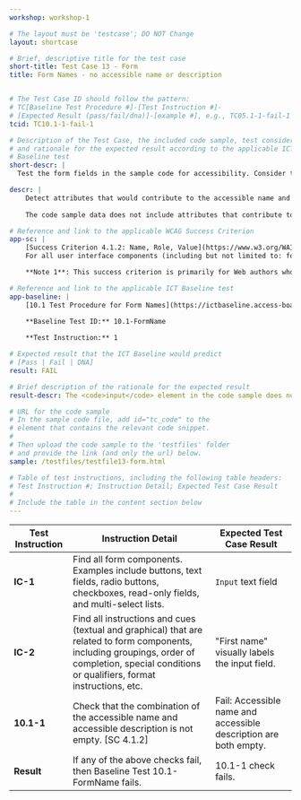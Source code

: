```yaml
---
workshop: workshop-1

# The layout must be 'testcase'; DO NOT Change
layout: shortcase

# Brief, descriptive title for the test case
short-title: Test Case 13 - Form
title: Form Names - no accessible name or description


# The Test Case ID should follow the pattern: 
# TC[Baseline Test Procedure #]-[Test Instruction #]-
# [Expected Result (pass/fail/dna)]-[example #], e.g., TC05.1-1-fail-1
tcid: TC10.1-1-fail-1

# Description of the Test Case, the included code sample, test considerations,
# and rationale for the expected result according to the applicable ICT
# Baseline test
short-descr: |
  Test the form fields in the sample code for accessibility. Consider the principles of Perceiveable, Operable, Understandable, and Robust as they relate to forms. In particular consider the applicable Success Criterion from the Web Content Accessibility Guidelines noted below.

descr: | 
    Detect attributes that would contribute to the accessible name and accessible description computation and calculate the text alternative for the input element. 
    
    The code sample data does not include attributes that contribute to accessible name or accessible description output. A successful test should identify a FAIL against Baseline Test 10.1 FormName.

# Reference and link to the applicable WCAG Success Criterion
app-sc: |
    [Success Criterion 4.1.2: Name, Role, Value](https://www.w3.org/WAI/WCAG22/Understanding/name-role-value.html) - 
    For all user interface components (including but not limited to: form elements, links and components generated by scripts), the name and role can be programmatically determined; states, properties, and values that can be set by the user can be programmatically set; and notification of changes to these items is available to user agents, including assistive technologies.

    **Note 1**: This success criterion is primarily for Web authors who develop or script their own user interface components. For example, standard HTML controls already meet this success criterion when used according to specification.

# Reference and link to the applicable ICT Baseline test
app-baseline: | 
    [10.1 Test Procedure for Form Names](https://ictbaseline.access-board.gov/10Forms/#101-test-procedure-for-form-names)

    **Baseline Test ID:** 10.1-FormName
    
    **Test Instruction:** 1

# Expected result that the ICT Baseline would predict
# [Pass | Fail | DNA]
result: FAIL

# Brief description of the rationale for the expected result
result-descr: The <code>input</code> element in the code sample does not have any attributes that would contribute to an accessible name or description.

# URL for the code sample
# In the sample code file, add id="tc_code" to the 
# element that contains the relevant code snippet.
#
# Then upload the code sample to the 'testfiles' folder 
# and provide the link (and only the url) below.
sample: /testfiles/testfile13-form.html

# Table of test instructions, including the following table headers: 
# Test Instruction #; Instruction Detail; Expected Test Case Result
#
# Include the table in the content section below
---
```

| Test Instruction | Instruction Detail | Expected Test Case Result |
|------------------|--------------------|---------------------------|
| **IC-1** | Find all form components. Examples include buttons, text fields, radio buttons, checkboxes, read-only fields, and multi-select lists. | `Input` text field |
| **IC-2** | Find all instructions and cues (textual and graphical) that are related to form components, including groupings, order of completion, special conditions or qualifiers, format instructions, etc. | "First name" visually labels the input field. |
| **10.1-1** | Check that the combination of the accessible name and accessible description is not empty. [SC 4.1.2] | Fail: Accessible name and accessible description are both empty. | 
| **Result** | If any of the above checks fail, then Baseline Test 10.1-FormName fails. | 10.1-1 check fails. |